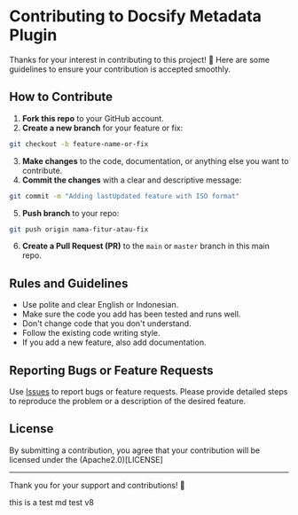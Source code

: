 # Contributing to Docsify Metadata Plugin

Thanks for your interest in contributing to this project! 🙌
Here are some guidelines to ensure your contribution is accepted smoothly.

## How to Contribute

1. **Fork this repo** to your GitHub account.
2. **Create a new branch** for your feature or fix:
```bash
git checkout -b feature-name-or-fix
````

3. **Make changes** to the code, documentation, or anything else you want to contribute.
4. **Commit the changes** with a clear and descriptive message:

```bash
git commit -m "Adding lastUpdated feature with ISO format"
```
5. **Push branch** to your repo:

```bash
git push origin nama-fitur-atau-fix
```
6. **Create a Pull Request (PR)** to the `main` or `master` branch in this main repo.

## Rules and Guidelines

* Use polite and clear English or Indonesian.
* Make sure the code you add has been tested and runs well.
* Don't change code that you don't understand.
* Follow the existing code writing style.
* If you add a new feature, also add documentation.

## Reporting Bugs or Feature Requests

Use [Issues](https://github.com/username/repo-name/issues) to report bugs or feature requests. Please provide detailed steps to reproduce the problem or a description of the desired feature.

## License

By submitting a contribution, you agree that your contribution will be licensed under the (Apache2.0)[LICENSE]

---

Thank you for your support and contributions! 🚀

this is a test md test v8